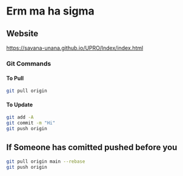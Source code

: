 # Erm ma ha sigma

## Website

<https://savana-unana.github.io/UPRO/Index/index.html>

### Git Commands

#### To Pull

``` bash
git pull origin
```

#### To Update

```bash
git add -A 
git commit -m "Hi"
git push origin 

```

## If Someone has comitted pushed before you

 ``` bash
 git pull origin main --rebase
 git push origin
```
